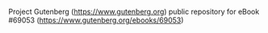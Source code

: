 Project Gutenberg (https://www.gutenberg.org) public repository for eBook #69053 (https://www.gutenberg.org/ebooks/69053)
